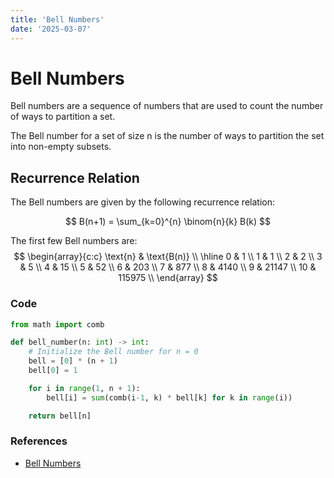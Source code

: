 ```yaml
---
title: 'Bell Numbers'  
date: '2025-03-07'  
---
```


# Bell Numbers
Bell numbers are a sequence of numbers that are used to count the number of ways to partition a set.

The Bell number for a set of size n is the number of ways to partition the set into non-empty subsets.

## Recurrence Relation
The Bell numbers are given by the following recurrence relation:

$$
B(n+1) = \sum_{k=0}^{n} \binom{n}{k} B(k)
$$

The first few Bell numbers are:
$$
\begin{array}{c:c}
\text{n} & \text{B(n)} \\
\hline
0 & 1 \\
1 & 1 \\
2 & 2 \\
3 & 5 \\
4 & 15 \\
5 & 52 \\
6 & 203 \\
7 & 877 \\
8 & 4140 \\
9 & 21147 \\
10 & 115975 \\
\end{array}
$$


### Code

```python
from math import comb

def bell_number(n: int) -> int:
    # Initialize the Bell number for n = 0
    bell = [0] * (n + 1)
    bell[0] = 1

    for i in range(1, n + 1):
        bell[i] = sum(comb(i-1, k) * bell[k] for k in range(i))

    return bell[n]
```

### References
- [Bell Numbers](https://en.wikipedia.org/wiki/Bell_number)